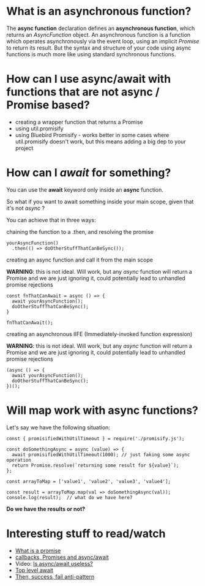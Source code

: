 # What is an asynchronous function?

The **async function** declaration defines an **asynchronous function**, which returns an *AsyncFunction* object. An asynchronous function is a function which operates asynchronously via the event loop, using an implicit *Promise* to return its result. But the syntax and structure of your code using async functions is much more like using standard synchronous functions.

# How can I use async/await with functions that are not async / Promise based?

- creating a wrapper function that returns a Promise
- using util.promisify
- using Bluebird Promisify - 
works better in some cases where util.promisify doesn't work, but this means adding a big dep to your project

# How can I *await* for something?
You can use the **await** keyword only inside an **async** function. 

So what if you want to await something inside your main scope, given that it's not *async* ?

You can achieve that in three ways:

chaining the function to a .then, and resolving the promise

```
yourAsyncFunction()
  .then(() => doOtherStuffThatCanBeSync());
```

creating an async function and call it from the main scope

**WARNING**: this is not ideal. Will work, but any *async* function will return a Promise and we are just ignoring it, could potentially lead to unhandled promise rejections
```
const fnThatCanAwait = async () => {
  await yourAsyncFunction();
  doOtherStuffThatCanBeSync();
}

fnThatCanAwait();
```
creating an asynchronous IIFE (Immediately-invoked function expression)

**WARNING**: this is not ideal. Will work, but any *async* function will return a Promise and we are just ignoring it, could potentially lead to unhandled promise rejections
```
(async () => {
  await yourAsyncFunction();
  doOtherStuffThatCanBeSync();
})();
```

# Will map work with async functions?
Let's say we have the following situation:

```
const { promisifiedWithUtilTimeout } = require('./promisify.js');

const doSomethingAsync = async (value) => {
  await promisifiedWithUtilTimeout(1000); // just faking some async operation
  return Promise.resolve(`returning some result for ${value}`);
};

const arrayToMap = ['value1', 'value2', 'value3', 'value4'];

const result = arrayToMap.map(val => doSomethingAsync(val));
console.log(result);  // what do we have here?
```

**Do we have the results or not?**

# Interesting stuff to read/watch
- [What is a promise](https://medium.com/javascript-scene/master-the-javascript-interview-what-is-a-promise-27fc71e77261)
- [callbacks, Promises and async/await](https://medium.com/front-end-hacking/callbacks-promises-and-async-await-ad4756e01d90)
- Video: [Is async/await useless?](https://www.youtube.com/watch?v=ho5PnBOoacw)
- [Top level await](https://gist.github.com/Rich-Harris/0b6f317657f5167663b493c722647221)
- [Then, success, fail anti-pattern](https://github.com/petkaantonov/bluebird/wiki/Promise-Anti-patterns#the-thensuccess-fail-anti-pattern)
